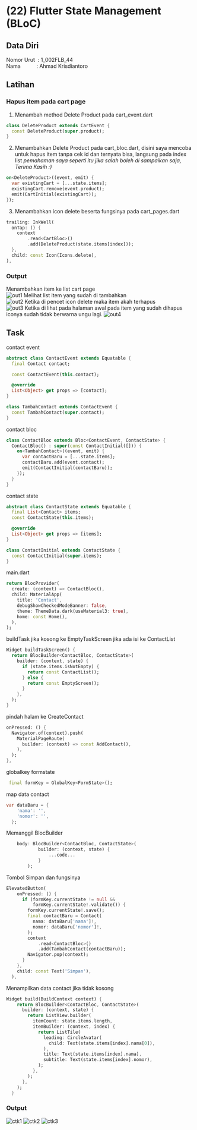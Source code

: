 # (22) Flutter State Management (BLoC)

## Data Diri
Nomor Urut &nbsp;: 1_002FLB_44 <br>
Nama &emsp;&emsp;&ensp;&nbsp;: Ahmad Krisdiantoro

## Latihan
### Hapus item pada cart page
1. Menambah method Delete Product pada cart_event.dart
```dart
class DeleteProduct extends CartEvent {
  const DeleteProduct(super.product);
}
```
2. Menambahkan Delete Product pada cart_bloc.dart, disini saya mencoba untuk hapus item tanpa cek id dan ternyata bisa, langsung pada index list *pemahaman saya seperti itu jika salah boleh di sampaikan saja,  Terima Kasih :)*
```dart
on<DeleteProduct>((event, emit) {
  var existingCart = [...state.items];
  existingCart.remove(event.product);
  emit(CartInitial(existingCart));
});
```
3. Menambahkan icon delete beserta fungsinya pada cart_pages.dart
```dart
trailing: InkWell(
  onTap: () {
    context
        .read<CartBloc>()
        .add(DeleteProduct(state.items[index]));
  },
  child: const Icon(Icons.delete),
),
```
### Output 
Menambahkan item ke list cart page <br>
![out1](/22_Flutter%20State%20Management%20(BLoC)/screenshots/chart1.png)
Melihat list item yang sudah di tambahkan <br>
![out2](/22_Flutter%20State%20Management%20(BLoC)/screenshots/chart2.png)
Ketika di pencet icon delete maka item akah terhapus <br>
![out3](/22_Flutter%20State%20Management%20(BLoC)/screenshots/chart3.png)
Ketika di lihat pada halaman awal pada item yang sudah dihapus iconya sudah tidak berwarna ungu lagi.
![out4](/22_Flutter%20State%20Management%20(BLoC)/screenshots/chart4.png)

## Task 
contact event
```dart
abstract class ContactEvent extends Equatable {
  final Contact contact;

  const ContactEvent(this.contact);

  @override
  List<Object> get props => [contact];
}

class TambahContact extends ContactEvent {
  const TambahContact(super.contact);
}
```
contact bloc
```dart
class ContactBloc extends Bloc<ContactEvent, ContactState> {
  ContactBloc() : super(const ContactInitial([])) {
    on<TambahContact>((event, emit) {
      var contactBaru = [...state.items];
      contactBaru.add(event.contact);
      emit(ContactInitial(contactBaru));
    });
  }
}
```
contact state
```dart
abstract class ContactState extends Equatable {
  final List<Contact> items;
  const ContactState(this.items);

  @override
  List<Object> get props => [items];
}

class ContactInitial extends ContactState {
  const ContactInitial(super.items);
}
```
main.dart
```dart
return BlocProvider(
  create: (context) => ContactBloc(),
  child: MaterialApp(
    title: 'Contact',
    debugShowCheckedModeBanner: false,
    theme: ThemeData.dark(useMaterial3: true),
    home: const Home(),
  ),
);
```
buildTask jika kosong ke EmptyTaskScreen jika ada isi ke ContactList
```dart
Widget buildTaskScreen() {
  return BlocBuilder<ContactBloc, ContactState>(
    builder: (context, state) {
      if (state.items.isNotEmpty) {
        return const ContactList();
      } else {
        return const EmptyScreen();
      }
    },
  );
}
```
pindah halam ke CreateContact
```dart
onPressed: () {
  Navigator.of(context).push(
    MaterialPageRoute(
      builder: (context) => const AddContact(),
    ),
  );
},
```
globalkey formstate
```dart
 final formKey = GlobalKey<FormState>();
 ```
map data contact 
```dart
var dataBaru = {
    'nama': '',
    'nomor': '',
  };
```
Memanggil BlocBuilder
```dart
    body: BlocBuilder<ContactBloc, ContactState>(
            builder: (context, state) {
                ...code...
            }
        );
```
Tombol Simpan dan fungsinya
```dart
ElevatedButton(
    onPressed: () {
      if (formKey.currentState != null &&
          formKey.currentState!.validate()) {
        formKey.currentState!.save();
        final contactBaru = Contact(
          nama: dataBaru['nama']!,
          nomor: dataBaru['nomor']!,
        );
        context
            .read<ContactBloc>()
            .add(TambahContact(contactBaru));
        Navigator.pop(context);
      }
    },
    child: const Text('Simpan'),
  ),
```
Menampilkan data contact jika tidak kosong
```dart
Widget build(BuildContext context) {
    return BlocBuilder<ContactBloc, ContactState>(
      builder: (context, state) {
        return ListView.builder(
          itemCount: state.items.length,
          itemBuilder: (context, index) {
            return ListTile(
              leading: CircleAvatar(
                child: Text(state.items[index].nama[0]),
              ),
              title: Text(state.items[index].nama),
              subtitle: Text(state.items[index].nomor),
            );
          },
        );
      },
    );
  }
```

### Output
![ctk1](/22_Flutter%20State%20Management%20(BLoC)/screenshots/contact1.png)
![ctk2](/22_Flutter%20State%20Management%20(BLoC)/screenshots/contact2.png)
![ctk3](/22_Flutter%20State%20Management%20(BLoC)/screenshots/contact3.png)



